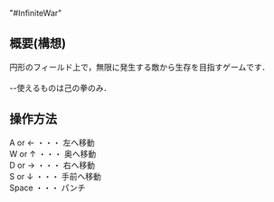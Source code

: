 "#InfiniteWar"
<br>
<h2>概要(構想)</h2>
円形のフィールド上で，無限に発生する敵から生存を目指すゲームです．<br>
<br>
--使えるものは己の拳のみ．

<h2>操作方法</h2>
A or ← ・・・ 左へ移動<br>
W or ↑ ・・・ 奥へ移動<br>
D or → ・・・ 右へ移動<br>
S or ↓ ・・・ 手前へ移動<br>
Space  ・・・ パンチ